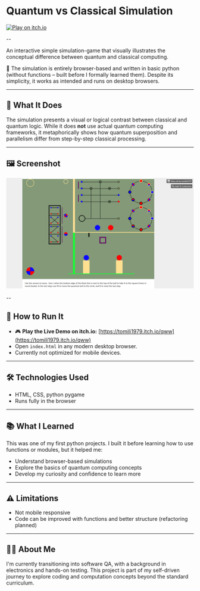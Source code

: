 # Quantum vs Classical Simulation

[![Play on itch.io](https://img.shields.io/badge/Play_on-Itch.io-red?style=for-the-badge&logo=itch-io)](https://tomili1979.itch.io/qww)

--

An interactive simple simulation-game that visually illustrates the conceptual difference between quantum and classical computing.

🧠 The simulation is entirely browser-based and written in basic python (without functions – built before I formally learned them). Despite its simplicity, it works as intended and runs on desktop browsers.

---

## 🧪 What It Does

The simulation presents a visual or logical contrast between classical and quantum logic. While it does **not** use actual quantum computing frameworks, it metaphorically shows how quantum superposition 
and parallelism differ from step-by-step classical processing.

---

## 🖼️ Screenshot

![Quantum vs Classical Simulation](https://raw.githubusercontent.com/tomili1979/crispy-funicular/main/Quantum%20vs%20Classical%20Simulation.png)

--

## 🚀 How to Run It

- 🎮 **Play the Live Demo on itch.io:** [https://tomili1979.itch.io/qww](https://tomili1979.itch.io/qww)
- Open `index.html` in any modern desktop browser.
- Currently not optimized for mobile devices.

---

## 🛠️ Technologies Used

- HTML, CSS, python pygame
- Runs fully in the browser

---

## 📚 What I Learned

This was one of my first python projects. I built it before learning how to use functions or modules, but it helped me:
- Understand browser-based simulations
- Explore the basics of quantum computing concepts
- Develop my curiosity and confidence to learn more

---

## ⚠️ Limitations

- Not mobile responsive
- Code can be improved with functions and better structure (refactoring planned)

---

## 👨‍💻 About Me

I'm currently transitioning into software QA, with a background in electronics and hands-on testing. This project is part of my self-driven journey to explore coding 
and computation concepts beyond the standard curriculum.

